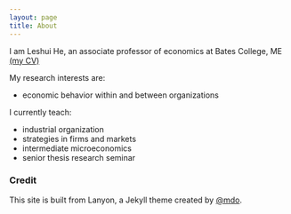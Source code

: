 ```yaml
---
layout: page
title: About
---
```


<!--  message box:
<p class="message">
  Hey there! This page is...
</p> 
-->

I am Leshui He, an associate professor of economics at Bates College, ME [(my CV)](https://www.dropbox.com/s/357nhyot6qlc7vp/CV_LeshuiHe.pdf?dl=0)

My research interests are:
* economic behavior within and between organizations

I currently teach:
* industrial organization
* strategies in firms and markets
* intermediate microeconomics
* senior thesis research seminar

<!-- 
* Built for [Jekyll](https://jekyllrb.com)
* Developed on GitHub and hosted for free on [GitHub Pages](https://pages.github.com)
* Coded with [Atom](https://atom.io)

Have questions or suggestions? Feel free to [open an issue on GitHub](https://github.com/poole/issues/new) or [ask me on Twitter](https://twitter.com/mdo). 
-->


### Credit

This site is built from Lanyon, a Jekyll theme created by [@mdo](https://twitter.com/mdo).

